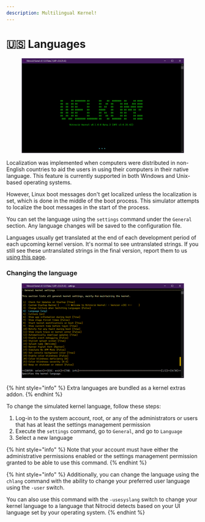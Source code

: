 ```yaml
---
description: Multilingual Kernel!
---
```


# 🇺🇸 Languages

<figure><img src="../../.gitbook/assets/image (30).png" alt=""><figcaption></figcaption></figure>

Localization was implemented when computers were distributed in non-English countries to aid the users in using their computers in their native language. This feature is currently supported in both Windows and Unix-based operating systems.

However, Linux boot messages don't get localized unless the localization is set, which is done in the middle of the boot process. This simulator attempts to localize the boot messages in the start of the process.

You can set the language using the `settings` command under the `General` section. Any language changes will be saved to the configuration file.

Languages usually get translated at the end of each development period of each upcoming kernel version. It's normal to see untranslated strings. If you still see these untranslated strings in the final version, report them to us [using this page](https://github.com/Aptivi/Kernel-Simulator/issues/new).

### Changing the language

<figure><img src="../../.gitbook/assets/image (29).png" alt=""><figcaption></figcaption></figure>

{% hint style="info" %}
Extra languages are bundled as a kernel extras addon.
{% endhint %}

To change the simulated kernel language, follow these steps:

1. Log-in to the system account, root, or any of the administrators or users that has at least the settings management permission
2. Execute the `settings` command, go to `General`, and go to `Language`
3. Select a new language

{% hint style="info" %}
Note that your account must have either the administrative permissions enabled or the settings management permission granted to be able to use this command.
{% endhint %}

{% hint style="info" %}
Additionally, you can change the language using the `chlang` command with the ability to change your preferred user language using the `-user` switch.

You can also use this command with the `-usesyslang` switch to change your kernel language to a language that Nitrocid detects based on your UI language set by your operating system.
{% endhint %}
